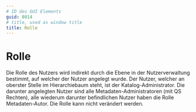 ```yaml
---
# ID des GUI Elements
guid: 8014
# title, used as window title
title: Rolle
---
```


# Rolle

Die Rolle des Nutzers wird indirekt durch die Ebene in der Nutzerverwaltung bestimmt, auf welcher der Nutzer angelegt wurde. Der Nutzer, welcher an oberster Stelle im Hierarchiebaum steht, ist der Katalog-Administrator. Die darunter angelegten Nutzer sind alle Metadaten-Administratoren (mit QS Rechten), alle wiederum darunter befindlichen Nutzer haben die Rolle Metadaten-Autor. Die Rolle kann nicht verändert werden.

